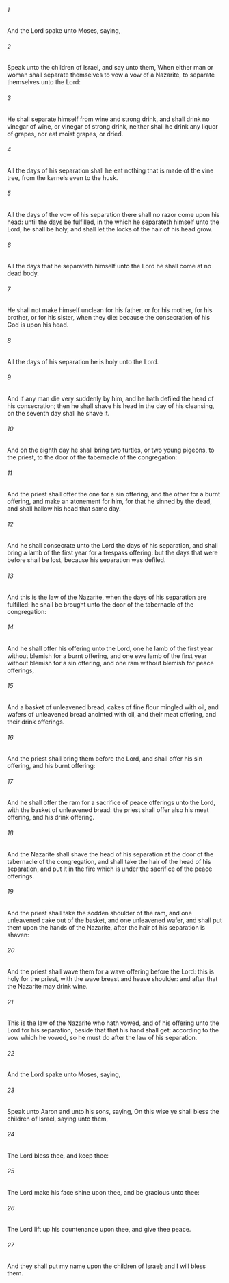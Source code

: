 ###### 1
And the Lord spake unto Moses, saying,

###### 2
Speak unto the children of Israel, and say unto them, When either man or woman shall separate themselves to vow a vow of a Nazarite, to separate themselves unto the Lord:

###### 3
He shall separate himself from wine and strong drink, and shall drink no vinegar of wine, or vinegar of strong drink, neither shall he drink any liquor of grapes, nor eat moist grapes, or dried.

###### 4
All the days of his separation shall he eat nothing that is made of the vine tree, from the kernels even to the husk.

###### 5
All the days of the vow of his separation there shall no razor come upon his head: until the days be fulfilled, in the which he separateth himself unto the Lord, he shall be holy, and shall let the locks of the hair of his head grow.

###### 6
All the days that he separateth himself unto the Lord he shall come at no dead body.

###### 7
He shall not make himself unclean for his father, or for his mother, for his brother, or for his sister, when they die: because the consecration of his God is upon his head.

###### 8
All the days of his separation he is holy unto the Lord.

###### 9
And if any man die very suddenly by him, and he hath defiled the head of his consecration; then he shall shave his head in the day of his cleansing, on the seventh day shall he shave it.

###### 10
And on the eighth day he shall bring two turtles, or two young pigeons, to the priest, to the door of the tabernacle of the congregation:

###### 11
And the priest shall offer the one for a sin offering, and the other for a burnt offering, and make an atonement for him, for that he sinned by the dead, and shall hallow his head that same day.

###### 12
And he shall consecrate unto the Lord the days of his separation, and shall bring a lamb of the first year for a trespass offering: but the days that were before shall be lost, because his separation was defiled.

###### 13
And this is the law of the Nazarite, when the days of his separation are fulfilled: he shall be brought unto the door of the tabernacle of the congregation:

###### 14
And he shall offer his offering unto the Lord, one he lamb of the first year without blemish for a burnt offering, and one ewe lamb of the first year without blemish for a sin offering, and one ram without blemish for peace offerings,

###### 15
And a basket of unleavened bread, cakes of fine flour mingled with oil, and wafers of unleavened bread anointed with oil, and their meat offering, and their drink offerings.

###### 16
And the priest shall bring them before the Lord, and shall offer his sin offering, and his burnt offering:

###### 17
And he shall offer the ram for a sacrifice of peace offerings unto the Lord, with the basket of unleavened bread: the priest shall offer also his meat offering, and his drink offering.

###### 18
And the Nazarite shall shave the head of his separation at the door of the tabernacle of the congregation, and shall take the hair of the head of his separation, and put it in the fire which is under the sacrifice of the peace offerings.

###### 19
And the priest shall take the sodden shoulder of the ram, and one unleavened cake out of the basket, and one unleavened wafer, and shall put them upon the hands of the Nazarite, after the hair of his separation is shaven:

###### 20
And the priest shall wave them for a wave offering before the Lord: this is holy for the priest, with the wave breast and heave shoulder: and after that the Nazarite may drink wine.

###### 21
This is the law of the Nazarite who hath vowed, and of his offering unto the Lord for his separation, beside that that his hand shall get: according to the vow which he vowed, so he must do after the law of his separation.

###### 22
And the Lord spake unto Moses, saying,

###### 23
Speak unto Aaron and unto his sons, saying, On this wise ye shall bless the children of Israel, saying unto them,

###### 24
The Lord bless thee, and keep thee:

###### 25
The Lord make his face shine upon thee, and be gracious unto thee:

###### 26
The Lord lift up his countenance upon thee, and give thee peace.

###### 27
And they shall put my name upon the children of Israel; and I will bless them.

